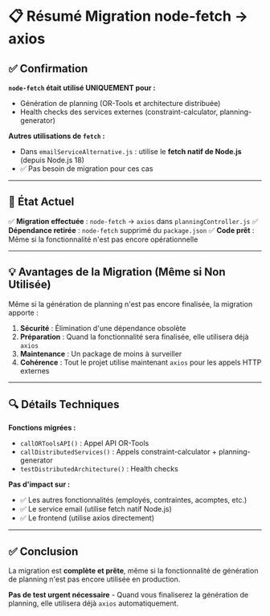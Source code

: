 # 📋 Résumé Migration node-fetch → axios

## ✅ Confirmation

**`node-fetch` était utilisé UNIQUEMENT pour :**
- Génération de planning (OR-Tools et architecture distribuée)
- Health checks des services externes (constraint-calculator, planning-generator)

**Autres utilisations de `fetch` :**
- Dans `emailServiceAlternative.js` : utilise le **fetch natif de Node.js** (depuis Node.js 18)
- ✅ Pas besoin de migration pour ces cas

---

## 🎯 État Actuel

✅ **Migration effectuée** : `node-fetch` → `axios` dans `planningController.js`
✅ **Dépendance retirée** : `node-fetch` supprimé du `package.json`
✅ **Code prêt** : Même si la fonctionnalité n'est pas encore opérationnelle

---

## 💡 Avantages de la Migration (Même si Non Utilisée)

Même si la génération de planning n'est pas encore finalisée, la migration apporte :

1. **Sécurité** : Élimination d'une dépendance obsolète
2. **Préparation** : Quand la fonctionnalité sera finalisée, elle utilisera déjà `axios`
3. **Maintenance** : Un package de moins à surveiller
4. **Cohérence** : Tout le projet utilise maintenant `axios` pour les appels HTTP externes

---

## 🔍 Détails Techniques

**Fonctions migrées :**
- `callORToolsAPI()` : Appel API OR-Tools
- `callDistributedServices()` : Appels constraint-calculator + planning-generator
- `testDistributedArchitecture()` : Health checks

**Pas d'impact sur :**
- ✅ Les autres fonctionnalités (employés, contraintes, acomptes, etc.)
- ✅ Le service email (utilise fetch natif Node.js)
- ✅ Le frontend (utilise axios directement)

---

## ✅ Conclusion

La migration est **complète et prête**, même si la fonctionnalité de génération de planning n'est pas encore utilisée en production.

**Pas de test urgent nécessaire** - Quand vous finaliserez la génération de planning, elle utilisera déjà `axios` automatiquement.

